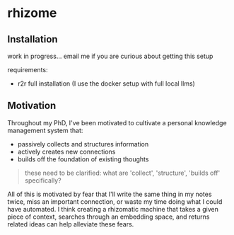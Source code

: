 # rhizome

## Installation

work in progress... email me if you are curious about getting this setup

requirements:

- r2r full installation (I use the docker setup with full local llms)

## Motivation

Throughout my PhD, I've been motivated to cultivate a personal knowledge management system that:

  - passively collects and structures information
  - actively creates new connections
  - builds off the foundation of existing thoughts

> these need to be clarified: what are 'collect', 'structure', 'builds off' specifically?

All of this is motivated by fear that I'll write the same thing in my notes twice, miss an important connection, or waste my time doing what I could have automated. I think creating a rhizomatic machine that takes a given piece of context, searches through an embedding space, and returns related ideas can help alleviate these fears.
